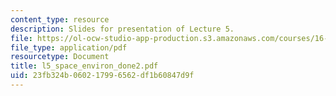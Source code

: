 ```yaml
---
content_type: resource
description: Slides for presentation of Lecture 5.
file: https://ol-ocw-studio-app-production.s3.amazonaws.com/courses/16-851-satellite-engineering-fall-2003/23fb324b060217996562df1b60847d9f_l5_space_environ_done2.pdf
file_type: application/pdf
resourcetype: Document
title: l5_space_environ_done2.pdf
uid: 23fb324b-0602-1799-6562-df1b60847d9f
---
```

